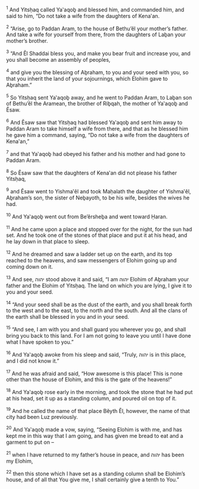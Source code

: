 <sup>1</sup> And Yitsḥaq called Ya‛aqoḇ and blessed him, and commanded him, and said to him, “Do not take a wife from the daughters of Kena‛an.

<sup>2</sup> “Arise, go to Paddan Aram, to the house of Bethu’ĕl your mother’s father. And take a wife for yourself from there, from the daughters of Laḇan your mother’s brother.

<sup>3</sup> “And Ĕl Shaddai bless you, and make you bear fruit and increase you, and you shall become an assembly of peoples,

<sup>4</sup> and give you the blessing of Aḇraham, to you and your seed with you, so that you inherit the land of your sojournings, which Elohim gave to Aḇraham.”

<sup>5</sup> So Yitsḥaq sent Ya‛aqoḇ away, and he went to Paddan Aram, to Laḇan son of Bethu’ĕl the Aramean, the brother of Riḇqah, the mother of Ya‛aqoḇ and Ĕsaw.

<sup>6</sup> And Ĕsaw saw that Yitsḥaq had blessed Ya‛aqoḇ and sent him away to Paddan Aram to take himself a wife from there, and that as he blessed him he gave him a command, saying, “Do not take a wife from the daughters of Kena‛an,”

<sup>7</sup> and that Ya‛aqoḇ had obeyed his father and his mother and had gone to Paddan Aram.

<sup>8</sup> So Ĕsaw saw that the daughters of Kena‛an did not please his father Yitsḥaq,

<sup>9</sup> and Ĕsaw went to Yishma‛ĕl and took Maḥalath the daughter of Yishma‛ĕl, Aḇraham’s son, the sister of Neḇayoth, to be his wife, besides the wives he had.

<sup>10</sup> And Ya‛aqoḇ went out from Be’ĕrsheḇa and went toward Ḥaran.

<sup>11</sup> And he came upon a place and stopped over for the night, for the sun had set. And he took one of the stones of that place and put it at his head, and he lay down in that place to sleep.

<sup>12</sup> And he dreamed and saw a ladder set up on the earth, and its top reached to the heavens, and saw messengers of Elohim going up and coming down on it.

<sup>13</sup> And see, יהוה stood above it and said, “I am יהוה Elohim of Aḇraham your father and the Elohim of Yitsḥaq. The land on which you are lying, I give it to you and your seed.

<sup>14</sup> “And your seed shall be as the dust of the earth, and you shall break forth to the west and to the east, to the north and the south. And all the clans of the earth shall be blessed in you and in your seed.

<sup>15</sup> “And see, I am with you and shall guard you wherever you go, and shall bring you back to this land. For I am not going to leave you until I have done what I have spoken to you.”

<sup>16</sup> And Ya‛aqoḇ awoke from his sleep and said, “Truly, יהוה is in this place, and I did not know it.”

<sup>17</sup> And he was afraid and said, “How awesome is this place! This is none other than the house of Elohim, and this is the gate of the heavens!”

<sup>18</sup> And Ya‛aqoḇ rose early in the morning, and took the stone that he had put at his head, set it up as a standing column, and poured oil on top of it.

<sup>19</sup> And he called the name of that place Bĕyth Ĕl, however, the name of that city had been Luz previously.

<sup>20</sup> And Ya‛aqoḇ made a vow, saying, “Seeing Elohim is with me, and has kept me in this way that I am going, and has given me bread to eat and a garment to put on –

<sup>21</sup> when I have returned to my father’s house in peace, and יהוה has been my Elohim,

<sup>22</sup> then this stone which I have set as a standing column shall be Elohim’s house, and of all that You give me, I shall certainly give a tenth to You.”

